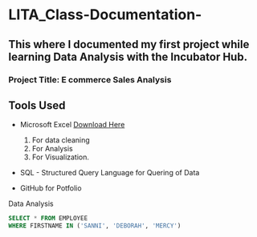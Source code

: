 # LITA_Class-Documentation-

## This where I documented my first project while learning Data Analysis with the Incubator Hub.
### Project Title: E commerce Sales Analysis

## Tools Used
- Microsoft Excel [Download Here](https://www.Microsoft.com)
  1. For data cleaning
  2. For Analysis
  3. For Visualization.
     
- SQL - Structured Query Language for Quering of Data

- GitHub for Potfolio

Data Analysis
```SQL
SELECT * FROM EMPLOYEE
WHERE FIRSTNAME IN ('SANNI', 'DEBORAH', 'MERCY')
```
